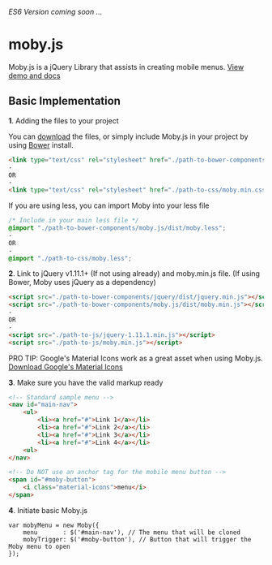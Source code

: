 *ES6 Version coming soon ...*

# moby.js
Moby.js is a jQuery Library that assists in creating mobile menus. [View demo and docs](http://www.joshuasanger.ca/libraries/moby)
## Basic Implementation
**1**. Adding the files to your project

You can [download](http://www.joshuasanger.ca/libraries/moby) the files, or simply include Moby.js in your project by using <a href="https://bower.io/" target="_blank">Bower</a> install.
```HTML
<link type="text/css" rel="stylesheet" href="./path-to-bower-components/moby.js/dist/moby.min.css"/>
-
OR
-
<link type="text/css" rel="stylesheet" href="./path-to-css/moby.min.css"/>
```

If you are using less, you can import Moby into your less file

```CSS
/* Include in your main less file */
@import "./path-to-bower-components/moby.js/dist/moby.less";
-
OR
-
@import "./path-to-css/moby.less";
```
**2**.   Link to jQuery v1.11.1+ (If not using already) and moby.min.js file. (If using Bower, Moby uses jQuery as a dependency)
```HTML
<script src="./path-to-bower-components/jquery/dist/jquery.min.js"></script>
<script src="./path-to-bower-components/moby.js/dist/moby.min.js"></script>
-
OR
-
<script src="./path-to-js/jquery-1.11.1.min.js"></script>
<script src="./path-to-js/moby.min.js"></script>
```
PRO TIP: Google's Material Icons work as a great asset when using Moby.js. [Download Google's Material Icons](http://material.io/icons/)


**3**.   Make sure you have the valid markup ready
```HTML
<!-- Standard sample menu -->
<nav id="main-nav">
	<ul>
		<li><a href="#">Link 1</a></li>
		<li><a href="#">Link 2</a></li>
		<li><a href="#">Link 3</a></li>
		<li><a href="#">Link 4</a></li>
	<ul>
</nav>

<!-- Do NOT use an anchor tag for the mobile menu button -->
<span id="#moby-button">
    <i class="material-icons">menu</i>
</span>
```
**4**.   Initiate basic Moby.js
```JS
var mobyMenu = new Moby({
    menu       : $('#main-nav'), // The menu that will be cloned
    mobyTrigger: $('#moby-button'), // Button that will trigger the Moby menu to open
});
```


